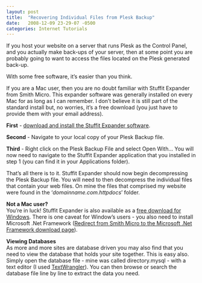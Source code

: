 ```yaml
---
layout: post
title:  "Recovering Individual Files from Plesk Backup"
date:   2008-12-09 23-29-07 -0500
categories: Internet Tutorials
---
```


If you host your website on a server that runs Plesk as the Control Panel, and you actually make back-ups of your server, then at some point you are probably going to want to access the files located on the Plesk generated back-up.

With some free software, it’s easier than you think.

If you are a Mac user, then you are no doubt familiar with Stuffit Expander from Smith Micro.  This expander software was generally installed on every Mac for as long as I can remember. I don’t believe it is still part of the standard install but, no worries, it’s a free download (you just have to provide them with your email address).

**First** - [download and install the Stuffit Expander software][1].

**Second** - Navigate to your local copy of your Plesk Backup file.

**Third** - Right click on the Plesk Backup File and select Open With…  You will now need to navigate to the Stuffit Expander application that you installed in step 1 (you can find it in your Applications folder). 

That’s all there is to it.  Stuffit Expander should now begin decompressing the Plesk Backup file.  You will need to then decompress the individual files that contain your web files.  On mine the files that comprised my website were found in the ‘*domainname.com.httpdocs*’ folder.

**Not a Mac user?**  
You’re in luck!  Stuffit Expander is also available as a [free download for Windows][2].  There is one caveat for Window’s users - you also need to install Microsoft .Net Framework ([Redirect from Smith Micro to the Microsoft .Net Framework download page][3]).

**Viewing Databases**  
As more and more sites are database driven you may also find that you need to view the database that holds your site together.  This is easy also.  Simply open the database file - mine was called directory.mysql - with a text editor (I used [TextWrangler][4]).  You can then browse or search the database file line by line to extract the data you need.

 [1]: http://my.smithmicro.com/mac/stuffit/expander.html
 [2]: http://my.smithmicro.com/win/stuffit/index.html
 [3]: http://my.smithmicro.com/get.net/
 [4]: http://www.barebones.com/products/textwrangler/

